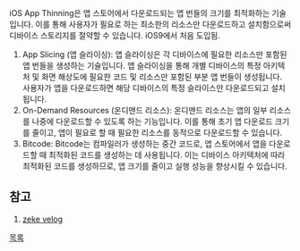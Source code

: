 iOS App Thinning은 앱 스토어에서 다운로드되는 앱 번들의 크기를 최적화하는 기술입니다. 이를 통해 사용자가 필요로 하는 최소한의 리소스만 다운로드하고 설치함으로써 디바이스 스토리지를 절약할 수 있습니다.  iOS9에서 처음 도입됨.

1. App Slicing (앱 슬라이싱): 앱 슬라이싱은 각 디바이스에 필요한 리소스만 포함된 앱 번들을 생성하는 기술입니다. 앱 슬라이싱을 통해 개별 디바이스의 특정 아키텍처 및 화면 해상도에 필요한 코드 및 리소스만 포함된 부분 앱 번들이 생성됩니다. 사용자가 앱을 다운로드하면 해당 디바이스의 특정 슬라이스만 다운로드되고 설치됩니다.
2. On-Demand Resources (온디맨드 리소스): 온디맨드 리소스는 앱의 일부 리소스를 나중에 다운로드할 수 있도록 하는 기능입니다. 이를 통해 초기 앱 다운로드 크기를 줄이고, 앱이 필요로 할 때 필요한 리소스를 동적으로 다운로드할 수 있습니다.
3. Bitcode: Bitcode는 컴파일러가 생성하는 중간 코드로, 앱 스토어에서 앱을 다운로드할 때 최적화된 코드를 생성하는 데 사용됩니다. 이는 디바이스 아키텍처에 따라 최적화된 코드를 생성하므로, 앱 크기를 줄이고 실행 성능을 향상시킬 수 있습니다.


## 참고 
1. [zeke velog](https://velog.io/@zeke/App-thinning-이란)

[목록](../README_link.md)
